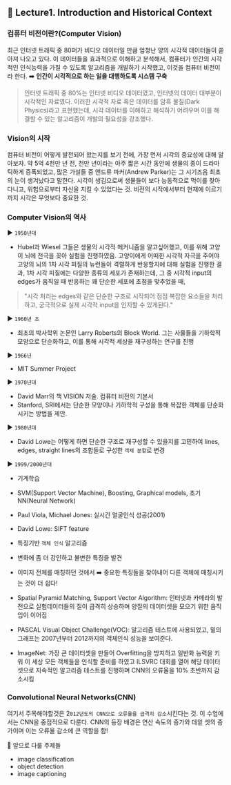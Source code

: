  ## 📝 Lecture1. Introduction and Historical Context
 
 ### 컴퓨터 비전이란?(Computer Vision)
 
최근 인터넷 트래픽 중 80퍼가 비디오 데이터일 만큼 엄청난 양의 시각적 데이터들이 쏟아져 나오고 있다. 이 데이터들을 효과적으로 이해하고 분석해서, 컴퓨터가 인간의 시각적인 인식능력을 가질 수 있도록 알고리즘을 개발하기 시작했고, 이것을 컴퓨터 비전이라 한다. ➡️ **인간이 시각적으로 하는 일을 대행하도록 시스템 구축**

> 인터넷 트래픽 중 80%는 인터넷 비디오 데이터였고, 인터넷의 데이터 대부분이 시각적인 자료였다. 이러한 시각적 자료 혹은 데이터를 암흑 물질(Dark Physics)라고 표현했는데, 시각 데이터를 이해하고 해석하기 어려우며 이를 해결할 수 있는 알고리즘이 개발의 필요성을 강조했다. 

### Vision의 시작
 
컴퓨터 비전이 어떻게 발전되어 왔는지를 보기 전에, 가장 먼저 시각의 중요성에 대해 알아보자. 약 5억 4천만 년 전, 천만 년이라는 아주 짧은 시간 동안에 생물의 종이 드라마틱하게 증폭되었고, 많은 가설들 중 앤드류 파커(Andrew Parker)는 그 시기즈음 최초의 눈이 생겨났다고 말한다. 시각이 생김으로써 생물들이 보다 능동적으로 먹이를 찾아다니고, 위험으로부터 자신을 지킬 수 있었다는 것. 비전의 시작에서부터 현재에 이르기까지 시각은 무엇보다 중요한 것.

### Computer Vision의 역사
 

▶️ `1950년대`
- Hubel과 Wiesel
그들은 생물의 시각적 메커니즘을 알고싶어했고, 이를 위해 고양이 뇌에 전극을 꽂아 실험을 진행하였음. 고양이에게 어떠한 시각적 자극을 주어야 고양의 뇌의 1차 시각 피질의 뉴런들이 격렬하게 반응할지에 대해 실험을 진행한 결과, 1차 시각 피질에는 다양한 종류의 세포가 존재하는데, 그 중 시각적 input의 edges가 움직일 때 반응하는 꽤 단순한 세포에 초점을 맞추었을 때,

> "시각 처리는 edges와 같은 단순한 구조로 시작되어 점점 복잡한 요소들을 처리하고, 궁극적으로 실제 시각적 input을 인지할 수 있게된다."

▶️ `1960년 초`
- 최초의 박사학위 논문인 Larry Roberts의 Block World. 그는 사물들을 기하학적 모양으로 단순화하고, 이를 통해 시각적 세상을 재구성하는 연구를 진행

▶️ `1966년`
- MIT Summer Project

▶️ `1970년대`
- David Marr의 책 VISION 저술. 컴퓨터 비전의 기본서
- Stanford, SRI에서는 단순한 모양이나 기하학적 구성을 통해 복잡한 객체를 단순화시키는 방법을 제안.

▶️ `1980년대`
- David Lowe는 어떻게 하면 단순한 구조로 재구성할 수 있을지를 고민하여 lines, edges, straight lines의 조합들로 구성한 `객체 분할`로 변경

▶️ `1999/2000년대`
- 기계학습
- SVM(Support Vector Machine), Boosting, Graphical models, 초기 NN(Neural Network)
- Paul Viola, Michael Jones: 실시간 얼굴인식 성공(2001)
- David Lowe: SIFT feature
- 특징기반 `객체 인식` 알고리즘
- 변화에 좀 더 강인하고 불변한 특징을 발견
- 이미지 전체를 매칭하던 것에서 ➡️ 중요한 특징들을 찾아내어 다른 객체에 매칭시키는 것이 더 쉽다!
- Spatial Pyramid Matching, Support Vector Algorithm: 인터넷과 카메라의 발전으로 실험데이터들의 질이 급격히 상승하며 양질의 데이터셋을 모으기 위한 움직임이 이어짐

- PASCAL Visual Object Challenge(VOC): 알고리즘 테스트에 사용되었고, 밑의 그래프는 2007년부터 2012까지의 객체인식 성능을 보여준다.

- ImageNet: 가장 큰 데이터셋을 만들어 Overfitting을 방지하고 일반화 능력을 키워 이 세상 모든 객체들을 인식할 준비를 하였고 ILSVRC 대회를 열어 해당 데이터셋으로 지속적인 알고리즘 테스트를 진행하며 CNN의 오류율을 10% 초반까지 감소시킴

### Convolutional Neural Networks(CNN)
여기서 주목해야할것은 2`012년도의 CNN으로 오류율을 급격히 감소`시킨다는 것. 이 수업에서는 CNN을 중점적으로 다룬다. CNN의 등장 배경은 연산 속도의 증가와 데잍 셋의 증가이며 이는 오류율 감소에 큰 역할을 함! 

🔻 앞으로 다룰 주제들
- image classification
- object detection
- image captioning
  
